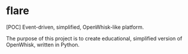 # flare
[POC] Event-driven, simplified, OpenWhisk-like platform. 

The purpose of this project is to create educational, simplified version of OpenWhisk, written in Python.
